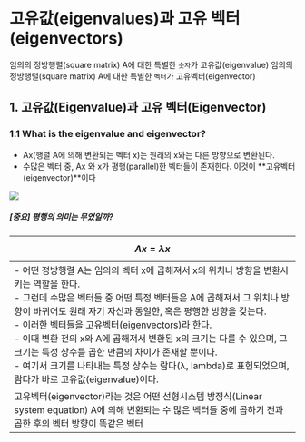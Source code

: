 # 고유값(eigenvalues)과 고유 벡터(eigenvectors)

임의의 정방행렬(square matrix) A에 대한 특별한 `숫자`가 고유값(eigenvalue)
임의의 정방행렬(square matrix) A에 대한 특별한 `벡터`가 고유벡터(eigenvector)

## 1. 고유값(Eigenvalue)과 고유 벡터(Eigenvector)

### 1.1 What is the eigenvalue and eigenvector?

- Ax(행렬 A에 의해 변환되는 벡터 x)는 원래의 x와는 다른 방향으로 변환된다. 
- 수많은 벡터 중, Ax 와 x가 평행(parallel)한 벡터들이 존재한다. 이것이 **고유벡터(eigenvector)**이다

![](http://cfile24.uf.tistory.com/image/2566CE37591D509C274B28)

##### [중요] 평행의 의미는 무었일까?

| $$ Ax = \lambda{x} $$|
|-|
|- 어떤 정방행렬 A는 임의의 벡터 x에 곱해져서 x의 위치나 방향을 변환시키는 역할을 한다. <br> - 그런데 수많은 벡터들 중 어떤 특정 벡터들은 A에 곱해져서 그 위치나 방향이 바뀌어도 원래 자기 자신과 동일한, 혹은 평행한 방향을 갖는다. <br> - 이러한 벡터들을 고유벡터(eigenvectors)라 한다. <br> - 이때 변환 전의 x와 A에 곱해져서 변환된 x의 크기는 다를 수 있으며, 그 크기는 특정 상수를 곱한 만큼의 차이가 존재할 뿐이다.<br> -  여기서 크기를 나타내는 특정 상수는 람다(λ, lambda)로 표현되었으며, 람다가 바로 고유값(eigenvalue)이다. |
|고유벡터(eigenvector)라는 것은 어떤 선형시스템 방정식(Linear system equation) A에 의해 변환되는 수 많은 벡터들 중에 곱하기 전과 곱한 후의 벡터 방향이 똑같은 벡터|

